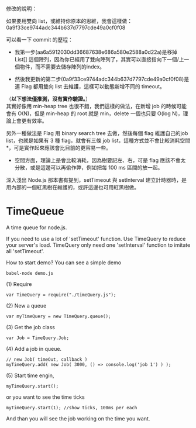 修改的說明：   

如果要用雙向 list，或維持你原本的思維，我會這樣做：0a9f33ce9744adc344b637d7797cde49a0cf0f08     

可以看一下 commit 的歷程：

- 我第一步(aa6a5912030dd36687638e686a580e2588a0d22a)是移掉 List[] 這個陣列，因為你已經用了雙向陣列了，其實可以直接指向下一個/上一個物件，而不需要去儲存陣列的index。   

- 然後我更新的第二步(0a9f33ce9744adc344b637d7797cde49a0cf0f08)是連 Flag 都用雙向 list 去維護，這樣可以動態新增不同的 timeout。   


（**以下想法僅推測，沒有實作驗證。**）     
其實好像用 min-heap tree 也很不錯，我們這樣的做法，在新增 job 的時候可能會有 O(N)，但是 min-heap 的 root 就是 min，delete 一個也只要 O(log N)，理論上會更有效率。    

另外一種做法是 Flag 用 binary search tree 去做，然後每個 flag 維護自己的job list，也就是如果有 3 種 flag，就會有三條 job list，這種方式並不會比較消耗空間*，可是實作起來應該會比目前的更容易一些。

* 空間方面，理論上是會比較消耗，因為樹要記左、右，可是 flag 應該不會太分散，或是這邊可以再偷作弊，例如把每 100 ms 區間的放一起。    

深入淺出 Node.js 那本書有提到，setTimeout 與 setInterval 建立計時器時，是用內部的一個紅黑樹在維護的，或許這邊也可用紅黑樹做。



# TimeQueue
A time queue for node.js.

If you need to use a lot of 'setTimeout' function. Use TimeQuery to reduce your server's load. TimeQuery only need one 'setInterval' function to imitate all 'setTimeout'.

How to start demo?
You can see a simple demo

```
babel-node demo.js
```

(1) Require

```
var TimeQuery = require("./timeQuery.js");
```

(2) New a queue

```
var myTimeQuery = new TimeQuery.queue();
```

(3) Get the job class

```
var Job = TimeQuery.Job;
```

(4) Add a job in queue.

```
// new Job( timeOut, callback )
myTimeQuery.add( new Job( 3000, () => console.log('job 1') ) );
```

(5) Start time engin,

```
myTimeQuery.start();
```
or you want to see the time ticks

```
myTimeQuery.start(1); //show ticks, 100ms per each
```

And than you will see the job working on the time you want.     
